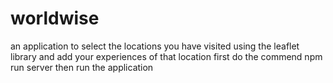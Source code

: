 # worldwise
an application to select the locations you have visited using the leaflet library and add your experiences of that location
first do the commend npm run server then run the application
